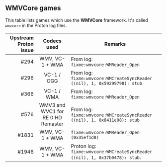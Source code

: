 ## WMVCore games

This table lists games which use the **WMVCore** framework.
It's called `wmvcore` in the Proton log files.

| Upstream Proton issue | Codecs used | Remarks |
| ---: | :---: | --- |
| #294 | WMV, VC-1 + WMA | From log: `fixme:wmvcore:WMReader_Open` |
| #296 | VC-1 / OGG | From log: `fixme:wmvcore:WMCreateSyncReader ((nil), 1, 0x59299798): stub` |
| #366 | VC-1 / WMA | From log: `fixme:wmvcore:WMReader_Open` |
| #576 | WMV3 and WVC1 for RE 0 HD Remaster| From log: `fixme:wmvcore:WMCreateSyncReader ((nil), 1, 0x8411e08): stub` |
| #1831 | WMV, VC-1 + WMA | `fixme:wmvcore:WMReader_Open (0x35ef1d0)` |
| #1946 | WMV, VC-1 + WMA | Proton log: `fixme:wmvcore:WMCreateSyncReader ((nil), 1, 0x37b0478): stub`. |
